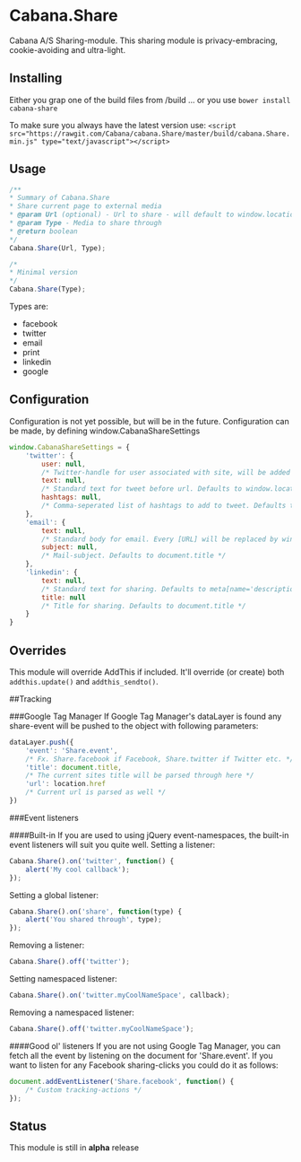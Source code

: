 # Cabana.Share

Cabana A/S Sharing-module.
This sharing module is privacy-embracing, cookie-avoiding and ultra-light.

## Installing
Either you grap one of the build files from /build
... or you use `bower install cabana-share`

To make sure you always have the latest version use:
```<script src="https://rawgit.com/Cabana/cabana.Share/master/build/cabana.Share.min.js" type="text/javascript"></script>```

## Usage
```javascript
/**
* Summary of Cabana.Share
* Share current page to external media
* @param Url (optional) - Url to share - will default to window.location.href
* @param Type - Media to share through
* @return boolean
*/
Cabana.Share(Url, Type);

/*
* Minimal version
*/
Cabana.Share(Type);
```

Types are:

- facebook
- twitter
- email
- print
- linkedin
- google


## Configuration
Configuration is not yet possible, but will be in the future.
Configuration can be made, by defining window.CabanaShareSettings

```javascript
window.CabanaShareSettings = {
	'twitter': {
		user: null,
		/* Twitter-handle for user associated with site, will be added to tweet. Defaults to null */
		text: null,
		/* Standard text for tweet before url. Defaults to window.location.href */
		hashtags: null,
		/* Comma-seperated list of hashtags to add to tweet. Defaults to null */
	},
	'email': {
		text: null,
		/* Standard body for email. Every [URL] will be replaced by window.location.href. Defaults to window.location.href */
		subject: null,
		/* Mail-subject. Defaults to document.title */
	},
	'linkedin': {
		text: null,
		/* Standard text for sharing. Defaults to meta[name='description'] content-attribute */
		title: null
		/* Title for sharing. Defaults to document.title */
	}
}
```

## Overrides
This module will override AddThis if included.
It'll override (or create) both `addthis.update()` and `addthis_sendto()`.

##Tracking

###Google Tag Manager
If Google Tag Manager's dataLayer is found any share-event will be pushed to the object with following parameters:
```javascript
dataLayer.push({
	'event': 'Share.event',
	/* Fx. Share.facebook if Facebook, Share.twitter if Twitter etc. */
	'title': document.title,
	/* The current sites title will be parsed through here */
	'url': location.href
	/* Current url is parsed as well */
})
```

###Event listeners

####Built-in
If you are used to using jQuery event-namespaces, the built-in event listeners will suit you quite well.
Setting a listener:
```javascript
Cabana.Share().on('twitter', function() {
	alert('My cool callback');
});
```
Setting a global listener:
```javascript
Cabana.Share().on('share', function(type) {
	alert('You shared through', type);
});
```
Removing a listener:
```javascript
Cabana.Share().off('twitter');
```
Setting namespaced listener:
```javascript
Cabana.Share().on('twitter.myCoolNameSpace', callback);
```
Removing a namespaced listener:
```javascript
Cabana.Share().off('twitter.myCoolNameSpace');
```


####Good ol' listeners
If you are not using Google Tag Manager, you can fetch all the event by listening on the document for 'Share.event'.
If you want to listen for any Facebook sharing-clicks you could do it as follows:
```javascript
document.addEventListener('Share.facebook', function() {
	/* Custom tracking-actions */
});
```


## Status
This module is still in **alpha** release